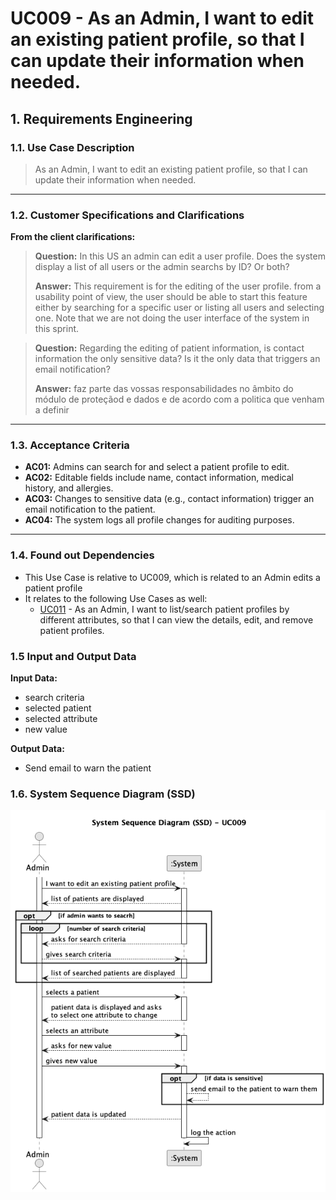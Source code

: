 # UC009 - As an Admin, I want to edit an existing patient profile, so that I can update their information when needed.

## 1. Requirements Engineering

### 1.1. Use Case Description

> As an Admin, I want to edit an existing patient profile, so that I can update their information when needed.

---

### 1.2. Customer Specifications and Clarifications

**From the client clarifications:**

> **Question:** In this US an admin can edit a user profile. Does the system display a list of all users or the admin searchs by ID? Or both?
> 
> **Answer:** This requirement is for the editing of the user profile. from a usability point of view, the user should be able to start this feature either by searching for a specific user or listing all users and selecting one. Note that we are not doing the user interface of the system in this sprint.

> **Question:** Regarding the editing of patient information, is contact information the only sensitive data? Is it the only data that triggers an email notification?
> 
> **Answer:** faz parte das vossas responsabilidades no âmbito do módulo de proteçãod e dados e de acordo com a politica que venham a definir

---

### 1.3. Acceptance Criteria

- **AC01:** Admins can search for and select a patient profile to edit.
- **AC02:** Editable fields include name, contact information, medical history, and allergies.
- **AC03:**  Changes to sensitive data (e.g., contact information) trigger an email notification to the patient.
- **AC04:** The system logs all profile changes for auditing purposes.
---

### 1.4. Found out Dependencies

* This Use Case is relative to UC009, which is related to an Admin edits a patient profile
* It relates to the following Use Cases as well:
  - [UC011](../../UC011/README.md) - As an Admin, I want to list/search patient profiles by different attributes, so that I can view the details, edit, and remove patient profiles.

### 1.5 Input and Output Data

**Input Data:**

- search criteria
- selected patient
- selected attribute
- new value 

**Output Data:**
- Send email to warn the patient

### 1.6. System Sequence Diagram (SSD)

![System Sequence Diagram](png/uc009-system-sequence-diagram.png)
